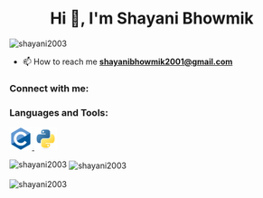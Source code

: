 <h1 align="center">Hi 👋, I'm Shayani Bhowmik</h1>

<p align="left"> <img src="https://komarev.com/ghpvc/?username=shayani2003&label=Profile%20views&color=0e75b6&style=flat" alt="shayani2003" /> </p>


- 📫 How to reach me **shayanibhowmik2001@gmail.com**

<h3 align="left">Connect with me:</h3>
<p align="left">
</p>

<h3 align="left">Languages and Tools:</h3>
<p align="left"> <a href="https://www.cprogramming.com/" target="_blank" rel="noreferrer"> <img src="https://raw.githubusercontent.com/devicons/devicon/master/icons/c/c-original.svg" alt="c" width="40" height="40"/> </a> <a href="https://www.python.org" target="_blank" rel="noreferrer"> <img src="https://raw.githubusercontent.com/devicons/devicon/master/icons/python/python-original.svg" alt="python" width="40" height="40"/> </a> </p>

<p><img align="left" src="https://github-readme-stats.vercel.app/api/top-langs?username=shayani2003&show_icons=true&locale=en&layout=compact" alt="shayani2003" /></p>

<p>&nbsp;<img align="center" src="https://github-readme-stats.vercel.app/api?username=shayani2003&show_icons=true&locale=en" alt="shayani2003" /></p>

<p><img align="center" src="https://github-readme-streak-stats.herokuapp.com/?user=shayani2003&" alt="shayani2003" /></p>

